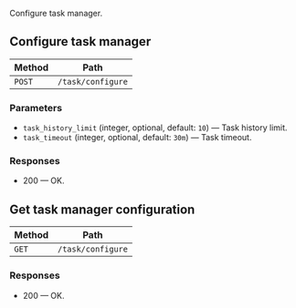 Configure task manager.

## Configure task manager


| Method | Path |
|--------|------|
| `POST` | `/task/configure` |

### Parameters

* `task_history_limit` (integer, optional, default: `10`) — Task history limit.
* `task_timeout` (integer, optional, default: `30m`) — Task timeout.

### Responses

* 200 — OK. 


## Get task manager configuration


| Method | Path |
|--------|------|
| `GET` | `/task/configure` |


### Responses

* 200 — OK.
